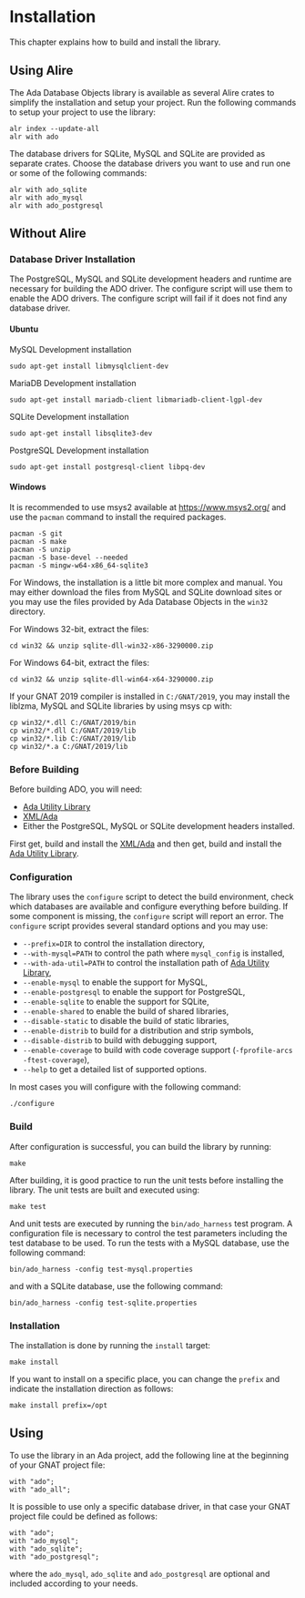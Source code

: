 # Installation

This chapter explains how to build and install the library.

## Using Alire

The Ada Database Objects library is available as several Alire crates to simplify the installation
and setup your project.  Run the following commands to setup your project to use the library:

```
alr index --update-all
alr with ado
```

The database drivers for SQLite, MySQL and SQLite are provided as separate crates.  Choose the database
drivers you want to use and run one or some of the following commands:

```
alr with ado_sqlite
alr with ado_mysql
alr with ado_postgresql
```

## Without Alire

### Database Driver Installation

The PostgreSQL, MySQL and SQLite development headers and runtime are necessary for building
the ADO driver.  The configure script will use them to enable the ADO drivers.
The configure script will fail if it does not find any database driver.

#### Ubuntu

MySQL Development installation
```
sudo apt-get install libmysqlclient-dev
```

MariaDB Development installation
```
sudo apt-get install mariadb-client libmariadb-client-lgpl-dev
```

SQLite Development installation
```
sudo apt-get install libsqlite3-dev
```

PostgreSQL Development installation
```
sudo apt-get install postgresql-client libpq-dev
```

#### Windows

It is recommended to use msys2 available at https://www.msys2.org/
and use the `pacman` command to install the required packages.

```
pacman -S git
pacman -S make
pacman -S unzip
pacman -S base-devel --needed
pacman -S mingw-w64-x86_64-sqlite3
```

For Windows, the installation is a little bit more complex and manual.
You may either download the files from MySQL and SQLite download sites
or you may use the files provided by Ada Database Objects
in the `win32` directory.

For Windows 32-bit, extract the files:

```
cd win32 && unzip sqlite-dll-win32-x86-3290000.zip
```

For Windows 64-bit, extract the files:

```
cd win32 && unzip sqlite-dll-win64-x64-3290000.zip
```

If your GNAT 2019 compiler is installed in `C:/GNAT/2019`, you may
install the liblzma, MySQL and SQLite libraries by using msys cp with:

```
cp win32/*.dll C:/GNAT/2019/bin
cp win32/*.dll C:/GNAT/2019/lib
cp win32/*.lib C:/GNAT/2019/lib
cp win32/*.a C:/GNAT/2019/lib
```


### Before Building

Before building ADO, you will need:

* [Ada Utility Library](https://github.com/stcarrez/ada-util)
* [XML/Ada](https://libre.adacore.com/libre/tools/xmlada/)
* Either the PostgreSQL, MySQL or SQLite development headers installed.

First get, build and install the [XML/Ada](https://libre.adacore.com/libre/tools/xmlada/)
and then get, build and install the [Ada Utility Library](https://github.com/stcarrez/ada-util).

### Configuration

The library uses the `configure` script to detect the build environment, check which databases
are available and configure everything before building.  If some component is missing, the
`configure` script will report an error.  The `configure` script provides several standard options
and you may use:

  * `--prefix=DIR` to control the installation directory,
  * `--with-mysql=PATH` to control the path where `mysql_config` is installed,
  * `--with-ada-util=PATH` to control the installation path of [Ada Utility Library](https://github.com/stcarrez/ada-util),
  * `--enable-mysql` to enable the support for MySQL,
  * `--enable-postgresql` to enable the support for PostgreSQL,
  * `--enable-sqlite` to enable the support for SQLite,
  * `--enable-shared` to enable the build of shared libraries,
  * `--disable-static` to disable the build of static libraries,
  * `--enable-distrib` to build for a distribution and strip symbols,
  * `--disable-distrib` to build with debugging support,
  * `--enable-coverage` to build with code coverage support (`-fprofile-arcs -ftest-coverage`),
  * `--help` to get a detailed list of supported options.

In most cases you will configure with the following command:
```
./configure
```

### Build

After configuration is successful, you can build the library by running:
```
make
```

After building, it is good practice to run the unit tests before installing the library.
The unit tests are built and executed using:
```
make test
```
And unit tests are executed by running the `bin/ado_harness` test program.  A configuration
file is necessary to control the test parameters including the test database to be used.
To run the tests with a MySQL database, use the following command:
```
bin/ado_harness -config test-mysql.properties
```
and with a SQLite database, use the following command:
```
bin/ado_harness -config test-sqlite.properties
```

### Installation
The installation is done by running the `install` target:

```
make install
```

If you want to install on a specific place, you can change the `prefix` and indicate the installation
direction as follows:

```
make install prefix=/opt
```

## Using

To use the library in an Ada project, add the following line at the beginning of your
GNAT project file:

```
with "ado";
with "ado_all";
```

It is possible to use only a specific database driver, in that case your GNAT
project file could be defined as follows:

```
with "ado";
with "ado_mysql";
with "ado_sqlite";
with "ado_postgresql";
```

where the `ado_mysql`, `ado_sqlite` and `ado_postgresql` are optional and
included according to your needs.

